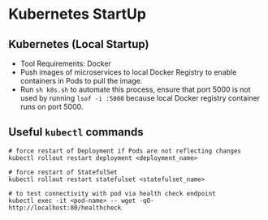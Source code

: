 # Kubernetes StartUp

## Kubernetes (Local Startup)

- Tool Requirements: Docker
- Push images of microservices to local Docker Registry to enable containers in Pods to pull the image.
- Run `sh k8s.sh` to automate this process, ensure that port 5000 is not used by running `lsof -i :5000` because local Docker registry container runs on port 5000.

## Useful `kubectl` commands

```
# force restart of Deployment if Pods are not reflecting changes
kubectl rollout restart deployment <deployment_name>

# force restart of StatefulSet
kubectl rollout restart statefulset <statefulset_name>

# to test connectivity with pod via health check endpoint
kubectl exec -it <pod-name> -- wget -qO- http://localhost:80/healthcheck
```
